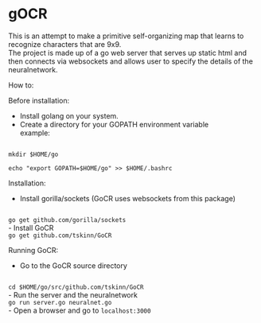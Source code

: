 # gOCR
This is an attempt to make a primitive self-organizing map that learns to recognize characters that are 9x9.  
The project is made up of a go web server that serves up static html and then connects via websockets and allows user to specify the details of the neuralnetwork.  

How to:  

Before installation:  
 - Install golang on your system.  
 - Create a directory for your GOPATH environment variable  
   example:  
<code>  
mkdir $HOME/go  
</code>  
<code>
echo "export GOPATH=$HOME/go" >> $HOME/.bashrc
</code>

Installation:  
 - Install gorilla/sockets (GoCR uses websockets from this package)  
<code>
go get github.com/gorilla/sockets
</code>
 - Install GoCR  
<code>
go get github.com/tskinn/GoCR
</code>

Running GoCR:  
 - Go to the GoCR source directory  
<code>
cd $HOME/go/src/github.com/tskinn/GoCR  
</code>
 - Run the server and the neuralnetwork  
<code>
go run server.go neuralnet.go  
</code>
 - Open a browser and go to <code>localhost:3000</code>